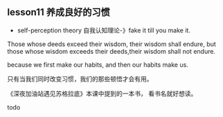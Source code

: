 ## lesson11 养成良好的习惯

* self-perception theory 自我认知理论-》fake it till you make it.

Those whose deeds exceed their wisdom, their
wisdom shall endure, but those whose wisdom
exceeds their deeds,their wisdom shall not endure.

because we first make our habits, and then our habits make us.

只有当我们同时改变习惯，我们的那些顿悟才会有用。

《深夜加油站遇见苏格拉底》本课中提到的一本书，
看书名就好想读。

todo 
